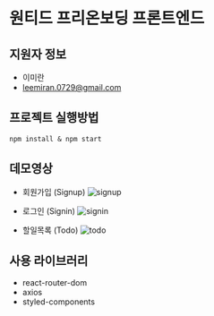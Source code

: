 # 원티드 프리온보딩 프론트엔드

## 지원자 정보

- 이미란
- leemiran.0729@gmail.com

## 프로젝트 실행방법

```
npm install & npm start
```

## 데모영상

- 회원가입 (Signup)
  ![signup](https://github.com/leemiran0729/wanted-pre-onboarding-frontend/assets/134479304/44cb5193-a58f-4fe3-aea3-a22fbf6571d5)

- 로그인 (Signin)
  ![signin](https://github.com/leemiran0729/wanted-pre-onboarding-frontend/assets/134479304/10b04c8f-415d-4262-8231-9bdc5893cb76)

- 할일목록 (Todo)
  ![todo](https://github.com/leemiran0729/wanted-pre-onboarding-frontend/assets/134479304/5b99813c-0360-4197-b628-b67aae8cce66)

## 사용 라이브러리

- react-router-dom
- axios
- styled-components